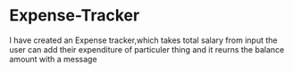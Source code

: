 # Expense-Tracker
I have created an Expense tracker,which takes total salary from input the user can add their expenditure of particuler thing and it reurns the balance amount with a message
